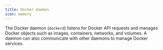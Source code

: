 ```yaml
---
title: Docker daemon
icon: memory
---
```


The Docker daemon (`dockerd`) listens for Docker API requests and manages Docker
objects such as images, containers, networks, and volumes. A daemon can also
communicate with other daemons to manage Docker services.
